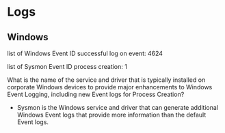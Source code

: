# Logs


## Windows

list of Windows Event ID 
	successful log on event: 4624

list of  Sysmon Event ID
	process creation: 1
	
	
	
What is the name of the service and driver that is typically installed on corporate Windows devices to provide major enhancements to Windows Event Logging, including new Event logs for Process Creation?
- Sysmon is the Windows service and driver that can generate additional Windows Event logs that provide more information than the default Event logs.